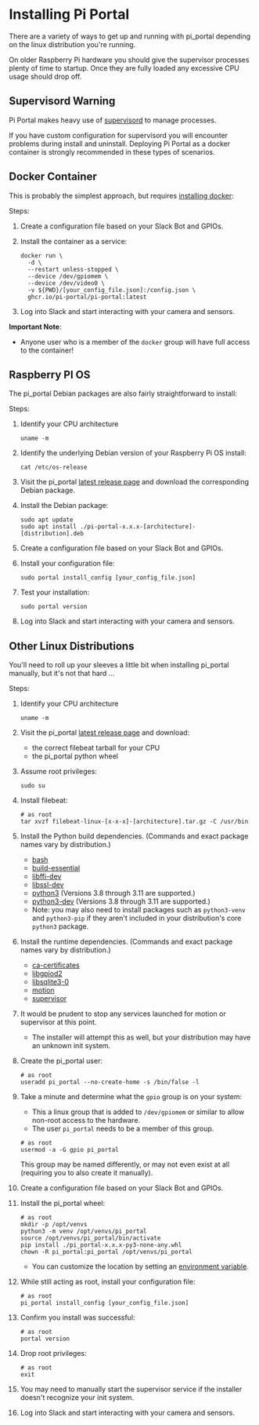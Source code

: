 # Installing Pi Portal

There are a variety of ways to get up and running with pi_portal depending on the linux distribution you're running.

On older Raspberry Pi hardware you should give the supervisor processes plenty of time to startup.  Once they are fully loaded any excessive CPU usage should drop off.

## Supervisord Warning

Pi Portal makes heavy use of [supervisord](http://supervisord.org/) to manage processes.

If you have custom configuration for supervisord you will encounter problems during install and uninstall.  Deploying Pi Portal as a docker container is strongly recommended in these types of scenarios.

## Docker Container

This is probably the simplest approach, but requires [installing docker](https://docs.docker.com/engine/install/raspberry-pi-os/):

Steps:
1. Create a configuration file based on your Slack Bot and GPIOs.
2. Install the container as a service:

   ```shell
   docker run \
     -d \
     --restart unless-stopped \
     --device /dev/gpiomem \
     --device /dev/video0 \
     -v ${PWD}/[your_config_file.json]:/config.json \
     ghcr.io/pi-portal/pi-portal:latest
   ```

3. Log into Slack and start interacting with your camera and sensors.

**Important Note**:
- Anyone user who is a member of the `docker` group will have full access to the container!

## Raspberry PI OS

The pi_portal Debian packages are also fairly straightforward to install:

Steps:
1. Identify your CPU architecture

   ```shell
   uname -m
   ```

2. Identify the underlying Debian version of your Raspberry Pi OS install:

   ```shell
   cat /etc/os-release
   ```

3. Visit the pi_portal [latest release page](https://github.com/PI-Portal/pi_portal/releases/latest) and download the corresponding Debian package.
4. Install the Debian package:

   ```shell
   sudo apt update
   sudo apt install ./pi-portal-x.x.x-[architecture]-[distribution].deb
   ```

5. Create a configuration file based on your Slack Bot and GPIOs.
6. Install your configuration file:

   ```shell
   sudo portal install_config [your_config_file.json]
   ```

7. Test your installation:

   ```shell
   sudo portal version
   ```

8. Log into Slack and start interacting with your camera and sensors.

## Other Linux Distributions

You'll need to roll up your sleeves a little bit when installing pi_portal manually, but it's not that hard ...

Steps:
1. Identify your CPU architecture

   ```shell
   uname -m
   ```

2. Visit the pi_portal [latest release page](https://github.com/PI-Portal/pi_portal/releases/latest) and download:
   - the correct filebeat tarball for your CPU
   - the pi_portal python wheel

3. Assume root privileges:

   ```shell
   sudo su
   ```

4. Install filebeat:

   ```shell
   # as root
   tar xvzf filebeat-linux-[x-x-x]-[architecture].tar.gz -C /usr/bin
   ```

5. Install the Python build dependencies. (Commands and exact package names vary by distribution.)
   - [bash](https://packages.ubuntu.com/jammy/bash)
   - [build-essential](https://packages.ubuntu.com/jammy/build-essential)
   - [libffi-dev](https://packages.ubuntu.com/jammy/libffi-dev)
   - [libssl-dev](https://packages.ubuntu.com/jammy/libssl-dev)
   - [python3](https://packages.ubuntu.com/jammy/python3-minimal) (Versions 3.8 through 3.11 are supported.)
   - [python3-dev](https://packages.ubuntu.com/jammy/python3-dev) (Versions 3.8 through 3.11 are supported.)
   - Note: you may also need to install packages such as `python3-venv` and `python3-pip` if they aren't included in your distribution's core `python3` package.
6. Install the runtime dependencies. (Commands and exact package names vary by distribution.)
   - [ca-certificates](https://packages.ubuntu.com/jammy/ca-certificates)
   - [libgpiod2](https://packages.ubuntu.com/jammy/libgpiod2)
   - [libsqlite3-0](https://packages.ubuntu.com/jammy/libsqlite3-0)
   - [motion](https://packages.ubuntu.com/jammy/motion)
   - [supervisor](https://packages.ubuntu.com/jammy/supervisor)
7. It would be prudent to stop any services launched for motion or supervisor at this point.  
   - The installer will attempt this as well, but your distribution may have an unknown init system.
8. Create the pi_portal user:

   ```shell
   # as root
   useradd pi_portal --no-create-home -s /bin/false -l
   ```

9. Take a minute and determine what the `gpio` group is on your system:
   - This a linux group that is added to `/dev/gpiomem` or similar to allow non-root access to the hardware.
   - The user `pi_portal` needs to be a member of this group.

   ```shell
   # as root
   usermod -a -G gpio pi_portal
   ```

   This group may be named differently, or may not even exist at all (requiring you to also create it manually).

10. Create a configuration file based on your Slack Bot and GPIOs.
11. Install the pi_portal wheel:

    ```shell
    # as root
    mkdir -p /opt/venvs
    python3 -m venv /opt/venvs/pi_portal 
    source /opt/venvs/pi_portal/bin/activate
    pip install ./pi_portal-x.x.x-py3-none-any.whl
    chown -R pi_portal:pi_portal /opt/venvs/pi_portal
    ```

    - You can customize the location by setting an [environment variable](../pi_portal/config.py).
12. While still acting as root, install your configuration file:

    ```shell
    # as root
    pi_portal install_config [your_config_file.json]
    ```

13. Confirm you install was successful:

    ```shell
    # as root
    portal version
    ```

14. Drop root privileges:

    ```shell
    # as root
    exit
    ```

15. You may need to manually start the supervisor service if the installer doesn't recognize your init system.
16. Log into Slack and start interacting with your camera and sensors.
